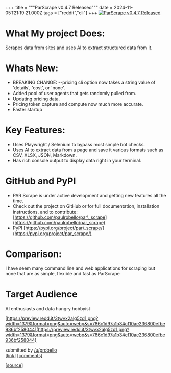 +++
title = """ParScrape v0.4.7 Released"""
date = 2024-11-05T21:19:21.000Z
tags = ["reddit","cli"]
+++
[![ParScrape v0.4.7 Released](https://external-preview.redd.it/ffXy1fcnN-teI3NWCDEXYCPr_0s58NJDs9mCVmlc5ps.jpg?width=640&crop=smart&auto=webp&s=3354c561b5953b24942eadc36faed0af8dbf0518 "ParScrape v0.4.7 Released")](https://www.reddit.com/r/commandline/comments/1gkhnd8/parscrape_v047_released/)

What My project Does:
=====================

Scrapes data from sites and uses AI to extract structured data from it.

Whats New:
==========

*   BREAKING CHANGE: --pricing cli option now takes a string value of 'details', 'cost', or 'none'.
*   Added pool of user agents that gets randomly pulled from.
*   Updating pricing data.
*   Pricing token capture and compute now much more accurate.
*   Faster startup

Key Features:
=============

*   Uses Playwright / Selenium to bypass most simple bot checks.
*   Uses AI to extract data from a page and save it various formats such as CSV, XLSX, JSON, Markdown.
*   Has rich console output to display data right in your terminal.

GitHub and PyPI
===============

*   PAR Scrape is under active development and getting new features all the time.
*   Check out the project on GitHub or for full documentation, installation instructions, and to contribute: [https://github.com/paulrobello/par\_scrape](https://github.com/paulrobello/par_scrape)
*   PyPI [https://pypi.org/project/par\_scrape/](https://pypi.org/project/par_scrape/)

Comparison:
===========

I have seem many command line and web applications for scraping but none that are as simple, flexible and fast as ParScrape

Target Audience
===============

AI enthusiasts and data hungry hobbyist

[https://preview.redd.it/3twvx2alg5zd1.png?width=1379&format=png&auto=webp&s=786c1d97a1b34cf10ae236800efbe936bf258044](https://preview.redd.it/3twvx2alg5zd1.png?width=1379&format=png&auto=webp&s=786c1d97a1b34cf10ae236800efbe936bf258044)

submitted by [/u/probello](https://www.reddit.com/user/probello)  
[\[link\]](https://www.reddit.com/r/commandline/comments/1gkhnd8/parscrape_v047_released/) [\[comments\]](https://www.reddit.com/r/commandline/comments/1gkhnd8/parscrape_v047_released/)

[[source]](https://www.reddit.com/r/commandline/comments/1gkhnd8/parscrape_v047_released/)
